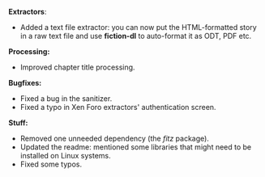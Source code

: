 **Extractors**:

- Added a text file extractor: you can now put the HTML-formatted story in a raw text file and use **fiction-dl** to auto-format it as ODT, PDF etc.

**Processing:**

- Improved chapter title processing.

**Bugfixes:**

- Fixed a bug in the sanitizer.
- Fixed a typo in Xen Foro extractors' authentication screen.

**Stuff:**

- Removed one unneeded dependency (the *fitz* package).
- Updated the readme: mentioned some libraries that might need to be installed on Linux systems.
- Fixed some typos.
